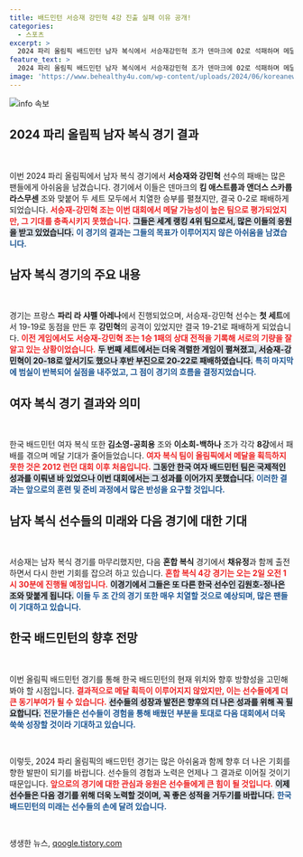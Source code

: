 ```yaml
---
title: 배드민턴 서승재 강민혁 4강 진출 실패 이유 공개!
categories:
  - 스포츠
excerpt: >
  2024 파리 올림픽 배드민턴 남자 복식에서 서승재강민혁 조가 덴마크에 02로 석패하며 메달의 꿈이 무너지다. 치열한 접전 끝에 아쉬운 결과로, 한국 배드민턴의 연속 노메달을 더욱 안타깝게 만들었다.
feature_text: >
  2024 파리 올림픽 배드민턴 남자 복식에서 서승재강민혁 조가 덴마크에 02로 석패하며 메달의 꿈이 무너지다. 치열한 접전 끝에 아쉬운 결과로, 한국 배드민턴의 연속 노메달을 더욱 안타깝게 만들었다.
image: 'https://www.behealthy4u.com/wp-content/uploads/2024/06/koreanews.jpg'
---
```


<p><img src="https://www.behealthy4u.com/wp-content/uploads/2024/06/koreanews.jpg" alt="info 속보" /></p>

<h2 data-ke-size="size26">2024 파리 올림픽 남자 복식 경기 결과</h2>

<p data-ke-size="size16">&nbsp;</p>

<p>이번 2024 파리 올림픽에서 남자 복식 경기에서 <strong>서승재와 강민혁</strong> 선수의 패배는 많은 팬들에게 아쉬움을 남겼습니다. 경기에서 이들은 덴마크의 <strong>킴 애스트룹과 앤더스 스카룹 라스무센</strong> 조와 맞붙어 두 세트 모두에서 치열한 승부를 펼쳤지만, 결국 0-2로 패배하게 되었습니다. <b><span style="color: #ee2323;">서승재-강민혁 조는 이번 대회에서 메달 가능성이 높은 팀으로 평가되었지만, 그 기대를 충족시키지 못했습니다.</span></b> <b><span style="background-color: #21538527;">그들은 세계 랭킹 4위 팀으로서, 많은 이들의 응원을 받고 있었습니다.</span></b> <b><span style="color: #1a5490;">이 경기의 결과는 그들의 목표가 이루어지지 않은 아쉬움을 남겼습니다.</span></b></p>

<h2 data-ke-size="size26">남자 복식 경기의 주요 내용</h2>

<p data-ke-size="size16">&nbsp;</p>

<p>경기는 프랑스 <strong>파리 라 샤펠 아레나</strong>에서 진행되었으며, 서승재-강민혁 선수는 <strong>첫 세트</strong>에서 19-19로 동점을 만든 후 <strong>강민혁</strong>의 공격이 있었지만 결국 19-21로 패배하게 되었습니다. <b><span style="color: #ee2323;">이전 게임에서도 서승재-강민혁 조는 1승 1패의 상대 전적을 기록해 서로의 기량을 잘 알고 있는 상황이었습니다.</span></b> <b><span style="background-color: #21538527;">두 번째 세트에서는 더욱 격렬한 게임이 펼쳐졌고, 서승재-강민혁이 20-18로 앞서기도 했으나 후반 부진으로 20-22로 패배하였습니다.</span></b> <b><span style="color: #1a5490;">특히 마지막에 범실이 반복되어 실점을 내주었고, 그 점이 경기의 흐름을 결정지었습니다.</span></b></p>

<h2 data-ke-size="size26">여자 복식 경기 결과와 의미</h2>

<p data-ke-size="size16">&nbsp;</p>

<p>한국 배드민턴 여자 복식 또한 <strong>김소영-공희용</strong> 조와 <strong>이소희-백하나</strong> 조가 각각 <strong>8강</strong>에서 패배를 겪으며 메달 기대가 줄어들었습니다. <b><span style="color: #ee2323;">여자 복식 팀이 올림픽에서 메달을 획득하지 못한 것은 2012 런던 대회 이후 처음입니다.</span></b> <b><span style="background-color: #21538527;">그동안 한국 여자 배드민턴 팀은 국제적인 성과를 이뤄낸 바 있었으나 이번 대회에서는 그 성과를 이어가지 못했습니다.</span></b> <b><span style="color: #1a5490;">이러한 결과는 앞으로의 훈련 및 준비 과정에서 많은 반성을 요구할 것입니다.</span></b></p>

<h2 data-ke-size="size26">남자 복식 선수들의 미래와 다음 경기에 대한 기대</h2>

<p data-ke-size="size16">&nbsp;</p>

<p>서승재는 남자 복식 경기를 마무리했지만, 다음 <strong>혼합 복식</strong> 경기에서 <strong>채유정</strong>과 함께 출전하면서 다시 한번 기회를 잡으려 하고 있습니다. <b><span style="color: #ee2323;">혼합 복식 4강 경기는 오는 2일 오전 1시 30분에 진행될 예정입니다.</span></b> <b><span style="background-color: #21538527;">이경기에서 그들은 또 다른 한국 선수인 김원호-정나은 조와 맞붙게 됩니다.</span></b> <b><span style="color: #1a5490;">이들 두 조 간의 경기 또한 매우 치열할 것으로 예상되며, 많은 팬들이 기대하고 있습니다.</span></b></p>

<h2 data-ke-size="size26">한국 배드민턴의 향후 전망</h2>

<p data-ke-size="size16">&nbsp;</p>

<p>이번 올림픽 배드민턴 경기를 통해 한국 배드민턴의 현재 위치와 향후 방향성을 고민해봐야 할 시점입니다. <b><span style="color: #ee2323;">결과적으로 메달 획득이 이루어지지 않았지만, 이는 선수들에게 더 큰 동기부여가 될 수 있습니다.</span></b> <b><span style="background-color: #21538527;">선수들의 성장과 발전은 향후의 더 나은 성과를 위해 꼭 필요합니다.</span></b> <b><span style="color: #1a5490;">전문가들은 선수들이 경험을 통해 배웠던 부분을 토대로 다음 대회에서 더욱 쑥쑥 성장할 것이라 기대하고 있습니다.</span></b> </p>

<p data-ke-size="size16">&nbsp;</p>

<p>이렇듯, 2024 파리 올림픽의 배드민턴 경기는 많은 아쉬움과 함께 향후 더 나은 기회를 향한 발판이 되기를 바랍니다. 선수들의 경험과 노력은 언제나 그 결과로 이어질 것이기 때문입니다. <b><span style="color: #ee2323;">앞으로의 경기에 대한 관심과 응원은 선수들에게 큰 힘이 될 것입니다.</span></b> <b><span style="background-color: #21538527;">이제 선수들은 다음 경기를 위해 더욱 노력할 것이며, 꼭 좋은 성적을 거두기를 바랍니다.</span></b> <b><span style="color: #1a5490;">한국 배드민턴의 미래는 선수들의 손에 달려 있습니다.</span></b> </p>

<p data-ke-size="size16">&nbsp;</p>
생생한 뉴스, <a href="https://qoogle.tistory.com" rel="dofollow">qoogle.tistory.com</a>



